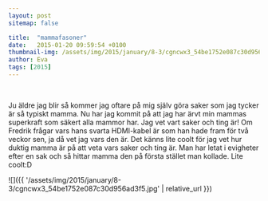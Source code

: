 ```yaml
---
layout: post
sitemap: false

title:  "mammafasoner"
date:   2015-01-20 09:59:54 +0100
thumbnail-img: /assets/img/2015/january/8-3/cgncwx3_54be1752e087c30d956ad3f5.jpg
author: Eva
tags: [2015]
---
```








 



Ju äldre jag blir så kommer jag oftare på mig själv göra saker som jag tycker är så typiskt mamma. Nu har jag kommit på att jag har ärvt min mammas superkraft som säkert alla mammor har. Jag vet vart saker och ting är! Om Fredrik frågar vars hans svarta HDMI-kabel är som han hade fram för två veckor sen, ja då vet jag vars den är. Det känns lite coolt för jag vet hur duktig mamma är på att veta vars saker och ting är. Man har letat i evigheter efter en sak och så hittar mamma den på första stället man kollade. Lite coolt:D

![]({{ '/assets/img/2015/january/8-3/cgncwx3_54be1752e087c30d956ad3f5.jpg'  | relative_url }})

